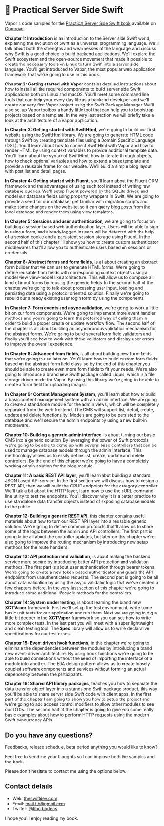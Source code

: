 # 📖 Practical Server Side Swift

Vapor 4 code samples for the [Practical Server Side Swift book](https://gumroad.com/l/practical-server-side-swift) available on [Gumroad](https://gumroad.com/l/practical-server-side-swift).  

**Chapter 1: Introduction** is an introduction to the Server side Swift world, explaining the evolution of Swift as a universal programming language. We'll talk about both the strengths and weaknesses of the language and discuss why Swift is a good choice to build backend applications. We'll explore the Swift ecosystem and the open-source movement that made it possible to create the necessary tools on Linux to turn Swift into a server side language. You'll get introduced to Vapor, the most popular web application framework that we're going to use in this book.

**Chapter 2: Getting started with Vapor** contains detailed instructions about how to install all the required components to build server side Swift applications both on Linux and macOS. You'll meet some command line tools that can help your every day life as a backend developer and we'll create our very first Vapor project using the Swift Package Manager. We'll also set up Vapor toolbox a handy little tool that can help you to bootstrap projects based on a template. In the very last section we will briefly take a look at the architecture of a Vapor application.

**In Chapter 3: Getting started with SwiftHtml**, we're going to build our first website using the SwiftHtml library. We are going to generate HTML code through Swift by creating template files using a Domain Specific Language (DSL). You'll learn about how to connect SwiftHtml with Vapor and how to render HTML by using context variables to provide additional template data. You'll learn about the syntax of SwiftHtml, how to iterate through objects, how to check optional variables and how to extend a base template and provide a reusable frame for our website. We'll build a simple blog layout with post list and detail pages.

**In Chapter 4: Getting started with Fluent**, you'll learn about the Fluent ORM framework and the advantages of using such tool instead of writing raw database queries. We'll setup Fluent powered by the SQLite driver, and model our database fields using property wrappers in Swift. We are going to provide a seed for our database, get familiar with migration scripts and make some changes on the website, so it can query blog posts from the local database and render them using view templates.

**In Chapter 5: Sessions and user authentication**, we are going to focus on building a session based web authentication layer. Users will be able to sign in using a form, and already logged in users will be detected with the help of a session cookie and a persistent session storage using Fluent. In the second half of this chapter I'll show you how to create custom authenticator middlewares that'll allow you to authenticate users based on sessions or credentials. 

**Chapter 6: Abstract forms and form fields**, is all about creating an abstract form builder that we can use to generate HTML forms. We're going to define reusable from fields with corresponding context objects using a model view view-model like architecture. This will allow us to compose all kind of input forms by reusing the generic fields. In the second half of the chapter we're going to talk about processing user input, loading and persisting data using a protocol oriented solution. Finally we're going to rebuild our already existing user login form by using the components.

**In Chapter 7: Form events and async validation**, we're going to work a little bit on our form components. We're going to implement more event handler methods and you're going to learn the preferred way of calling them in order to build a proper create or update workflow flow. The second half of the chapter is all about building an asynchronous validation mechanism for the abstract forms. We're going to build several form field validators and finally you'll see how to work with these validators and display user errors to improve the overall experience.

**In Chapter 8: Advanced form fields**, is all about building new form fields that we're going to use later on. You'll learn how to build custom form fields based on the abstract form field class, so by the end of this chapter you should be able to create even more form fields to fit your needs. We're also going to introduce a brand new Swift package called Liquid, which is a file storage driver made for Vapor. By using this library we're going to be able to create a form field for uploading images.

**In Chapter 9: Content Management System**, you'll learn abut how to build a basic content management system with an admin interface. We are going to create a standalone module for the admin views, which will be completely separated from the web frontend. The CMS will support list, detail, create, update and delete functionality. Models are going to be persisted to the database and we'll secure the admin endpoints by using a new built-in middleware.

**Chapter 10: Building a generic admin interface**, is about turning our basic CMS into a generic solution. By leveraging the power of Swift protocols we're going to be able to come up with several base controllers that can be used to manage database models through the admin interface. This methodology allows us to easily define list, create, update and delete controllers. By the end of this chapter we're going to have a completely working admin solution for the blog module.

**Chapter 11: A basic REST API layer**, you'll learn abut building a standard JSON based API service. In the first section we will discuss how to design a REST API, then we will build the CRUD endpoints for the category controller. We'll talk a bit about the HTTP layer, learn how to use the cURL command line utility to test the endpoints. You'll discover why it is a better practice to use standalone data transfer objects instead of exposing database models to the public.

**Chapter 12: Building a generic REST API**, this chapter contains useful materials about how to turn our REST API layer into a reusable generic solution. We're going to define common protocols that'll allow us to share some of the logic between the admin and API controllers. The first part is going to be all about the controller updates, but later on this chapter we're also going to improve the routing mechanism by introducing new setup methods for the route handlers.

**Chapter 13: API protection and validation**, is about making the backend service more secure by introducing better API protection and validation methods. The first part is about user authentication through bearer tokens. We're going to create a new token based authenticator and guard the API endpoints from unauthenticated requests. The second part is going to be all about data validation by using the async validator logic that we've created a few chapters before. In the very last section of this chapter we're going to introduce some additional lifecycle methods for the controllers.

**Chapter 14: System under testing**, is about learning the brand new **XCTVapor** framework. First we'll set up the test environment, write some basic unit tests for our application and run them. Next we are going to dig a little bit deeper in the **XCTVapor** framework so you can see how to write more complex tests. In the last part you will meet with a super lightweight and clean testing tool. The **Spec** library will allow us to write declarative specifications for our test cases.

**Chapter 15: Event driven hook functions**, in this chapter we're going to eliminate the dependencies between the modules by introducing a brand new event-driven architecture. By using hook functions we're going to be able to build connections without the need of importing the interface of a module into another. The EDA design pattern allows us to create loosely coupled software components and services without forming an actual dependency between the participants.

**Chapter 16: Shared API library packages**, teaches you how to separate the data transfer object layer into a standalone Swift package product, this way you'll be able to share server side Swift code with client apps. In the first part of the chapter I am going to show you how to setup the project and we're going to add access control modifiers to allow other modules to see our DTOs. The second half of the chapter is going to give you some really basic examples about how to perform HTTP requests using the modern Swift concurrency APIs.


## Do you have any questions?

Feedbacks, release schedule, beta period anything you would like to know?

Feel free to send me your thoughts so I can improve both the samples and the book.

Please don't hesitate to contact me using the options below.

## Contact details

- Web: [theswiftdev.com](https://theswiftdev.com)
- Email: [mail.tib@gmail.com](mailto:mail.tib@gmail.com)
- Twitter: [@tiborbodecs](https://twitter.com/tiborbodecs)

I hope you'll enjoy reading my book.
